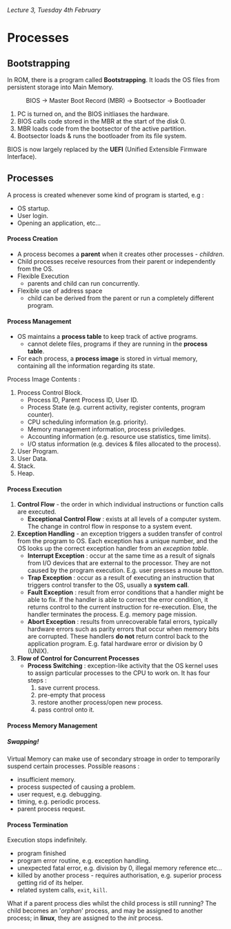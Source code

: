 *Lecture 3, Tuesday 4th February*
# Processes
Bootstrapping
--------------------------------------------------
In ROM, there is a program called **Bootstrapping**. It loads the OS files from persistent storage into Main Memory.

<center>BIOS -> Master Boot Record (MBR) -> Bootsector -> Bootloader</center>

1. PC is turned on, and the BIOS initliases the hardware.
1. BIOS calls code stored in the MBR at the start of the disk 0.
1. MBR loads code from the bootsector of the active partition.
1. Bootsector loads & runs the bootloader from its file system.

BIOS is now largely replaced by the **UEFI** (Unified Extensible Firmware Interface).

Processes
--------------------------------------------------
A process is created whenever some kind of program is started, e.g :
- OS startup.
- User login.
- Opening an application, etc...

#### Process Creation
- A process becomes a **parent** when it creates other processes - *children*.
- Child processes receive resources from their parent or independently from the OS.
- Flexible Execution
	- parents and child can run concurrently.
- Flexible use of address space
	- child can be derived from the parent or run a completely different program.

#### Process Management
- OS maintains a **process table** to keep track of active programs.
	- cannot delete files, programs if they are running in the **process table**.
- For each process, a **process image** is stored in virtual memory, containing all the information regarding its state.

Process Image Contents :
1. Process Control Block.
	- Process ID, Parent Process ID, User ID.
	- Process State (e.g. current activity, register contents, program counter).
	- CPU scheduling information (e.g. priority).
	- Memory management information, process priviledges.
	- Accounting information (e.g. resource use statistics, time limits).
	- I/O status information (e.g. devices & files allocated to the process).
1. User Program.
1. User Data.
1. Stack.
1. Heap.

#### Process Execution

1. **Control Flow** - the order in which individual instructions or function calls are executed. 
	- **Exceptional Control Flow** : exists at all levels of a computer system. The change in control flow in response to a system event.
1. **Exception Handling** - an exception triggers a sudden transfer of control from the program to OS. Each exception has a unique number, and the OS looks up the correct exception handler from an *exception table*.
	- **Interrupt Exception** : occur at the same time as a result of signals from I/O devices that are external to the processor. They are not caused by the program execution. E.g. user presses a mouse button.
	- **Trap Exception** : occur as a result of executing an instruction that triggers control transfer to the OS, usually a **system call**.
	- **Fault Exception** : result from error conditions that a handler might be able to fix. If the handler is able to correct the error condition, it returns control to the current instruction for re-execution. Else, the handler terminates the process. E.g. memory page mission.
	- **Abort Exception** : results from unrecoverable fatal errors, typically hardware errors such as parity errors that occur when memory bits are corrupted. These handlers **do not** return control back to the application program. E.g. fatal hardware error or division by 0 (UNIX).
1. **Flow of Control for Concurrent Processes**
	- **Process Switching** : exception-like activity that the OS kernel uses to assign particular processes to the CPU to work on. It has four steps :
		1. save current process.
		1. pre-empty that process
		1. restore another process/open new process.
		1. pass control onto it.

#### Process Memory Management
##### Swapping!
Virtual Memory can make use of secondary stroage in order to temporarily suspend certain processes. Possible reasons :
- insufficient memory.
- process suspected of causing a problem.
- user request, e.g. debugging.
- timing, e.g. periodic process.
- parent process request.

#### Process Termination
Execution stops indefinitely.
- program finished
- program error routine, e.g. exception handling.
- unexpected fatal error, e.g. division by 0, illegal memory reference etc...
- killed by another process - requires authorisation, e.g. superior process getting rid of its helper.
- related system calls, ```exit```, ```kill```.

What if a parent process dies whilst the child process is still running? The child becomes an '*orphan*' process, and may be assigned to another process; in **linux**, they are assigned to the *init* process.
